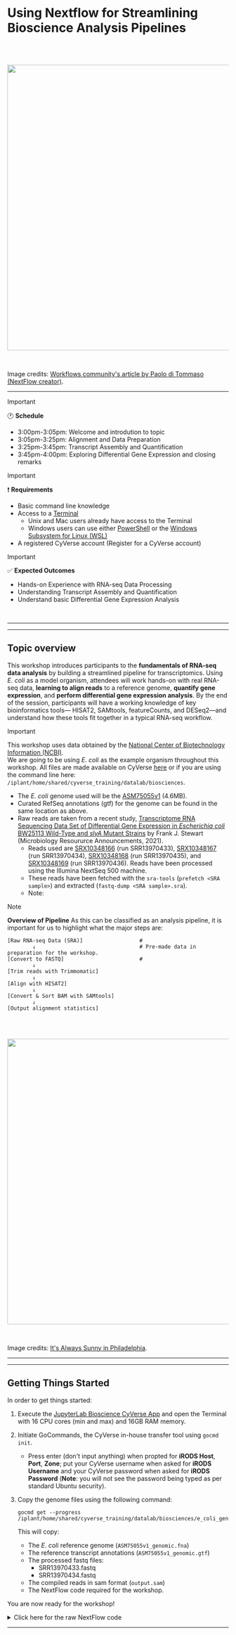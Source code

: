 # Using Nextflow for Streamlining Bioscience Analysis Pipelines

<br>
<br>
<p align="center">
    <img src="https://workflows.community/images/stories/nextflow-story.png" width="650">
</p>
<br>

Image credits: [Workflows community's article by Paolo di Tommaso (NextFlow creator)](https://workflows.community/images/stories/nextflow-story.png).


---

>[!important]
> :clock1: **Schedule**
> - 3:00pm-3:05pm: Welcome and introdution to topic
> - 3:05pm-3:25pm: Alignment and Data Preparation
> - 3:25pm-3:45pm: Transcript Assembly and Quantification
> - 3:45pm-4:00pm: Exploring Differential Gene Expression and closing remarks

>[!important]
> :heavy_exclamation_mark: **Requirements**
> - Basic command line knowledge
>- Access to a [Terminal](https://en.wikipedia.org/wiki/Unix_shell)
>    - Unix and Mac users already have access to the Terminal
>    - Windows users can use either [PowerShell](https://en.wikipedia.org/wiki/PowerShell) or the [Windows Subsystem for Linux (WSL)](https://learn.microsoft.com/en-us/windows/wsl/install)
> - A registered CyVerse account (Register for a CyVerse account)

>[!important]
> :white_check_mark: **Expected Outcomes**
> - Hands-on Experience with RNA-seq Data Processing
> - Understanding Transcript Assembly and Quantification
> - Understand basic Differential Gene Expression Analysis

<br>

---
---

## Topic overview

This workshop introduces participants to the **fundamentals of RNA-seq data analysis** by building a streamlined pipeline for transcriptomics. Using *E. coli* as a model organism, attendees will work hands-on with real RNA-seq data, **learning to align reads** to a reference genome, **quantify gene expression**, and **perform differential gene expression analysis**. By the end of the session, participants will have a working knowledge of key bioinformatics tools— HISAT2, SAMtools, featureCounts, and DESeq2—and understand how these tools fit together in a typical RNA-seq workflow.

> [!IMPORTANT]
> This workshop uses data obtained by the [National Center of Biotechnology Information (NCBI)](https://www.ncbi.nlm.nih.gov/).  
> We are going to be using *E. coli* as the example organism throughout this workshop. All files are made available on CyVerse [here](https://datacommons.cyverse.org/browse/iplant/home/shared/cyverse_training/datalab/biosciences) or if you are using the command line here: `/iplant/home/shared/cyverse_training/datalab/biosciences`.
>
> - The *E. coli* genome used will be the [ASM75055v1](https://www.ncbi.nlm.nih.gov/datasets/genome/GCF_000750555.1/) (4.6MB).
> - Curated RefSeq annotations (gtf) for the genome can be found in the same location as above.
> - Raw reads are taken from a recent study, [Transcriptome RNA Sequencing Data Set of Differential Gene Expression in *Escherichia coli* BW25113 Wild-Type and *slyA* Mutant Strains](https://www.ncbi.nlm.nih.gov/pmc/articles/PMC8142576/) by Frank J. Stewart (Microbiology Resoururce Announcements, 2021). 
>   - Reads used are [SRX10348166](https://www.ncbi.nlm.nih.gov/sra/SRX10348166) (run SRR13970433), [SRX10348167](https://www.ncbi.nlm.nih.gov/sra/SRX10348167) (run SRR13970434), [SRX10348168](https://www.ncbi.nlm.nih.gov/sra/SRX10348168) (run SRR13970435), and [SRX10348169](https://www.ncbi.nlm.nih.gov/sra/SRX10348169) (run SRR13970436). Reads have been processed using the Illumina NextSeq 500 machine.
>   - These reads have been fetched with the `sra-tools` (`prefetch <SRA sample>`) and extracted (`fastq-dump <SRA sample>.sra`).
>   - Note: 

> [!NOTE]
> **Overview of Pipeline**
> As this can be classified as an analysis pipeline, it is important for us to highlight what the major steps are:
> ```
> [Raw RNA-seq Data (SRA)]                  # 
>         ↓                                 # Pre-made data in preparation for the workshop.
> [Convert to FASTQ]                        #
>         ↓
> [Trim reads with Trimmomatic]            
>         ↓
> [Align with HISAT2] 
>         ↓
> [Convert & Sort BAM with SAMtools]
>         ↓
> [Output alignment statistics]
> ```

<br>
<br>
<p align="center">
    <img src="https://i.kym-cdn.com/photos/images/newsfeed/002/546/187/fb1.jpg" width="650">
</p>
<br>

Image credits: [It's Always Sunny in Philadelphia](https://en.wikipedia.org/wiki/It%27s_Always_Sunny_in_Philadelphia).

---
---

## Getting Things Started

In order to get things started:

1. Execute the [JupyterLab Bioscience CyVerse App](https://de.cyverse.org/apps/de/cc046834-5907-11ef-bcd7-008cfa5ae621) and open the Terminal with 16 CPU cores (min and max) and 16GB RAM memory.
2. Initiate GoCommands, the CyVerse in-house transfer tool using `gocmd init`.
    - Press enter (don't input anything) when propted for **iRODS Host**, **Port**, **Zone**; put your CyVerse username when asked for **iRODS Username** and your CyVerse password when asked for **iRODS Password** (**Note**: you will not see the password being typed as per standard Ubuntu security).
3. Copy the genome files using the following command:

    ```
    gocmd get --progress /iplant/home/shared/cyverse_training/datalab/biosciences/e_coli_genomic/
    ```

    This will copy:
    
    - The *E. coli* reference genome (`ASM75055v1_genomic.fna`)
    - The reference transcript annotations (`ASM75055v1_genomic.gtf`)
    - The processed fastq files:
        - SRR13970433.fastq  
        - SRR13970434.fastq  
    - The compiled reads in sam format (`output.sam`)
    - The NextFlow code required for the workshop.

You are now ready for the workshop!



<details>
  <summary>Click here for the raw NextFlow code</summary>

```  
#!/usr/bin/env nextflow

params.reads = "./data/*.fastq"  // Path to input FastQ files
params.index = "./hisat2_index/genome"  // Path to HISAT2 index
params.threads = 4  // Number of threads for each process
params.outputDir = "./results"  // Output directory

// Define the input channel for FastQ files
Channel
    .fromPath(params.reads)
    .set { reads_ch }

// Step 1: Run FastQC in parallel on all input reads
process fastqc {
    tag "${sample_id}"

    input:
    path read_file from reads_ch

    output:
    path "${sample_id}_fastqc.zip" into fastqc_ch

    script:
    sample_id = read_file.baseName
    """
    fastqc ${read_file} -o ./
    """
}

// Step 2: Trim adapters and low-quality sequences using Trimmomatic
process trimReads {
    tag "${sample_id}"

    input:
    path read_file from reads_ch

    output:
    path "${sample_id}_trimmed.fastq" into trimmed_ch

    script:
    sample_id = read_file.baseName
    """
    trimmomatic SE -threads ${params.threads} ${read_file} ${sample_id}_trimmed.fastq SLIDINGWINDOW:4:20 MINLEN:36
    """
}

// Step 3: Align trimmed reads using HISAT2 in parallel
process alignReads {
    tag "${sample_id}"

    input:
    path read_file from trimmed_ch

    output:
    path "${sample_id}.sam" into aligned_ch

    script:
    sample_id = read_file.baseName
    """
    hisat2 -p ${params.threads} -x ${params.index} -U ${read_file} -S ${sample_id}.sam
    """
}

// Step 4: Convert SAM to BAM and sort using SAMtools
process sortBam {
    tag "${sample_id}"

    input:
    path sam_file from aligned_ch

    output:
    path "${sample_id}.sorted.bam" into sorted_bam_ch

    script:
    sample_id = sam_file.baseName
    """
    samtools view -bS ${sam_file} | samtools sort -@ ${params.threads} -o ${sample_id}.sorted.bam
    """
}

// Step 5: Generate alignment statistics with SAMtools
process alignmentStats {
    tag "${sample_id}"

    input:
    path bam_file from sorted_bam_ch

    output:
    path "${sample_id}.stats.txt" into stats_ch

    script:
    sample_id = bam_file.baseName
    """
    samtools flagstat ${bam_file} > ${sample_id}.stats.txt
    """
}

// Step 6: Organize final results into output directory
process organizeResults {
    input:
    path stats_files from stats_ch

    output:
    path("${params.outputDir}")

    script:
    """
    mkdir -p ${params.outputDir}
    mv *.sorted.bam *.stats.txt *.fastqc.zip ${params.outputDir}
    """
}

workflow {
    // Run FastQC in parallel, trim reads, then process with HISAT2 and SAMtools
    organizeResults(stats_ch)
}

  ```
</details>

---

